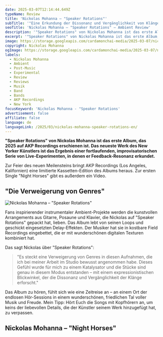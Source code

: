 ```yaml
---
date: 2025-03-07T12:14:44.649Z
typeName: Review
title: 'Nickolas Mohanna – "Speaker Rotations"'
subTitle: '"Eine Erkundung der Dissonanz und Vergänglichkeit von Klängen"'
seoTitle: 'Nickolas Mohanna – "Speaker Rotations" – Ambient Review'
description: '"Speaker Rotations" von Nickolas Mohanna ist das erste Album, das 2025 auf AKP Recordings erschienen ist und es ist wundervoll. Hört es Euch hier an und lasst Euch zu einer Zeitreise einladen!'
excerpt: '"Speaker Rotations" von Nickolas Mohanna ist das erste Album, das 2025 auf AKP Recordings erschienen ist. Das neueste Werk des New Yorker Künstlers ist das Ergebnis einer fortlaufenden, improvisatorischen Serie von Live-Experimenten, in denen er Feedback-Resonanz erkundet und es ist wundervoll.'
image: https://storage.googleapis.com/cardamonchai-media/2025-03-07/nickolas-mohana-speaker-rotations-soundsvegan-com-jpg-imagine-f8f8f8_f5f5f5_1024_768/640.webp
copyright: Nickolas Mohanna
ogImage: https://storage.googleapis.com/cardamonchai-media/2025-03-07/nickolas-mohana-speaker-rotations-soundsvegan-com-og-jpg-imagine-f8f8f8_f8f8f8_1200_628/640.webp
labels:
  - Nickolas Mohanna
  - Ambient
  - Post-Music
  - Experimental
  - Review
  - Reviews
  - Musik
  - Band
  - Bands
  - AKP Recordings
  - New York
focusKeyword: 'Nickolas Mohanna - "Speaker Rotations'
advertisement: false
affiliate: false
language: de
languageLink: /2025/03/nickolas-mohanna-speaker-rotations-en/
---
```


**"Speaker Rotations" von Nickolas Mohanna ist das erste Album, das 2025 auf AKP Recordings erschienen ist. Das neueste Werk des New Yorker Künstlers ist das Ergebnis einer fortlaufenden, improvisatorischen Serie von Live-Experimenten, in denen er Feedback-Resonanz erkundet.**

Zur Feier des neuen Meilensteins bringt AKP Recordings (Los Angeles, Kalifornien) eine limitierte Kassetten-Edition des Albums heraus. Zur ersten Single "Night Horses" gibt es außerdem ein Video.

## "Die Verweigerung von Genres"

![Nickolas Mohanna – "Speaker Rotations"](https://storage.googleapis.com/cardamonchai-media/2025-03-07/nickolas-mohanna-speaker-rotations-album-artwork-akp-recordings-soundsvegan-com-jpg-imagine-f8f8f8_f2f2f2_500_500/640.webp 'Nickolas Mohanna – "Speaker Rotations"')

Fans inspirierender instrumentaler Ambient-Projekte werden die kunstvollen Arrangements aus Gitarre, Posaune und Klavier, die Nickolas auf "Speaker Rotations" gepackt hat, lieben. Das Album lebt von seinen Loops und geschickt eingesetzten Delay-Effekten. Der Musiker hat sie in kostbare Field Recordings eingebettet, die er mit wunderschönen digitalen Texturen kombiniert hat.

Das sagt Nickolas über "Speaker Rotations":

> "Es steckt eine Verweigerung von Genres in diesen Aufnahmen, die ich bei meiner Arbeit im Studio bewusst angenommen habe. Dieses Gefühl wurde für mich zu einem Katalysator und die Stücke sind genau in diesem Modus entstanden – mit einem expressionistischen Blickwinkel, der die Dissonanz und Vergänglichkeit der Klänge erforscht."

Das Album zu hören, fühlt sich wie eine Zeitreise an – an einem Ort der endlosen Hör-Sessions in einem wunderschönen, friedlichen Tal voller Musik und Freude. Mein Tipp: Hört Euch die Songs mit Kopfhörern an, um keins der liebevollen Details, die der Künstler seinem Werk hinzugefügt hat, zu verpassen.

## Nickolas Mohanna – "Night Horses"

<YouTube id="-E7soBeIF50" />

